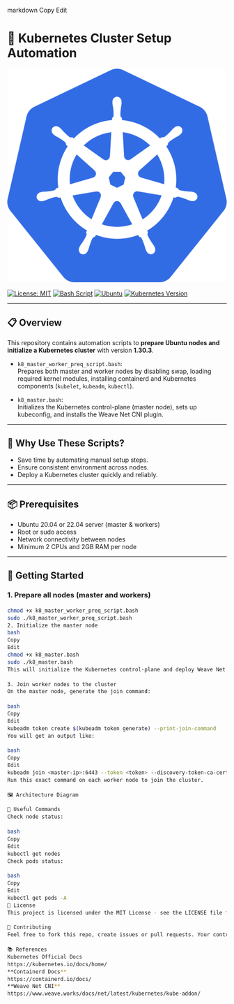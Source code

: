 
markdown
Copy
Edit
# 🚀 Kubernetes Cluster Setup Automation

![Kubernetes](https://raw.githubusercontent.com/kubernetes/kubernetes/master/logo/logo.png)

[![License: MIT](https://img.shields.io/badge/License-MIT-green.svg)](LICENSE)
[![Bash Script](https://img.shields.io/badge/Shell-Bash-yellow.svg)](https://www.gnu.org/software/bash/)
[![Ubuntu](https://img.shields.io/badge/OS-Ubuntu-orange.svg)](https://ubuntu.com/)
[![Kubernetes Version](https://img.shields.io/badge/Kubernetes-1.30.3-blue.svg)](https://kubernetes.io/)

---

## 📋 Overview

This repository contains automation scripts to **prepare Ubuntu nodes and initialize a Kubernetes cluster** with version **1.30.3**.

- `k8_master_worker_preq_script.bash`:  
  Prepares both master and worker nodes by disabling swap, loading required kernel modules, installing containerd and Kubernetes components (`kubelet`, `kubeadm`, `kubectl`).

- `k8_master.bash`:  
  Initializes the Kubernetes control-plane (master node), sets up kubeconfig, and installs the Weave Net CNI plugin.

---

## 🎯 Why Use These Scripts?

- Save time by automating manual setup steps.
- Ensure consistent environment across nodes.
- Deploy a Kubernetes cluster quickly and reliably.

---

## 📦 Prerequisites

- Ubuntu 20.04 or 22.04 server (master & workers)
- Root or sudo access
- Network connectivity between nodes
- Minimum 2 CPUs and 2GB RAM per node

---

## 🚀 Getting Started

### 1. Prepare all nodes (master and workers)

```bash
chmod +x k8_master_worker_preq_script.bash
sudo ./k8_master_worker_preq_script.bash
2. Initialize the master node
bash
Copy
Edit
chmod +x k8_master.bash
sudo ./k8_master.bash
This will initialize the Kubernetes control-plane and deploy Weave Net CNI.

3. Join worker nodes to the cluster
On the master node, generate the join command:

bash
Copy
Edit
kubeadm token create $(kubeadm token generate) --print-join-command
You will get an output like:

bash
Copy
Edit
kubeadm join <master-ip>:6443 --token <token> --discovery-token-ca-cert-hash sha256:<hash>
Run this exact command on each worker node to join the cluster.

🖼️ Architecture Diagram

🔧 Useful Commands
Check node status:

bash
Copy
Edit
kubectl get nodes
Check pods status:

bash
Copy
Edit
kubectl get pods -A
📜 License
This project is licensed under the MIT License - see the LICENSE file for details.

🙌 Contributing
Feel free to fork this repo, create issues or pull requests. Your contributions are welcome!

📚 References
Kubernetes Official Docs
https://kubernetes.io/docs/home/
**Containerd Docs**
https://containerd.io/docs/
**Weave Net CNI**
https://www.weave.works/docs/net/latest/kubernetes/kube-addon/

